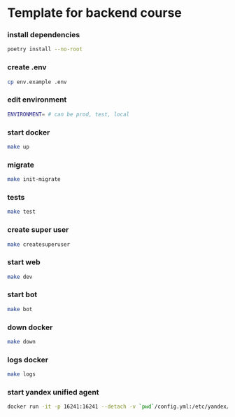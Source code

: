 # Template for backend course

### install dependencies

```sh
poetry install --no-root
```

### create .env
```sh
cp env.example .env
```

### edit environment
```sh
ENVIRONMENT= # can be prod, test, local
```
### start docker
```sh
make up
```
### migrate
```sh
make init-migrate
```
### tests
```sh
make test
```
### create super user

```sh
make createsuperuser
```

### start web

```sh
make dev
```

### start bot

```sh
make bot
```

### down docker

```sh
make down
```

### logs docker

```sh
make logs
```

### start yandex unified agent

```sh
docker run -it -p 16241:16241 --detach -v `pwd`/config.yml:/etc/yandex/unified_agent/conf.d/config.yml -e FOLDER_ID=$FOLDER_ID cr.yandex/yc/unified-agent
```
